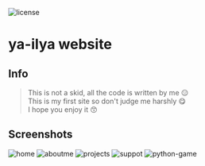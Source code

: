![license](https://img.shields.io/github/license/ya-ilya/ya-ilya.github.io)
# ya-ilya website
## Info
> This is not a skid, all the code is written by me 😑 <br>
> This is my first site so don't judge me harshly 😋 <br>
> I hope you enjoy it 😙
## Screenshots
![home](https://wmpics.pics/di-N0NW.png)
![aboutme](https://media.discordapp.net/attachments/768104853955412001/774671695230795806/unknown.png?width=1440&height=417)
![projects](https://media.discordapp.net/attachments/770250214019039254/774671885824819260/unknown.png?width=1442&height=514)
![suppot](https://media.discordapp.net/attachments/759361615220310026/777517662031839253/unknown.png?width=1442&height=254)
![python-game](https://media.discordapp.net/attachments/759361615220310026/777517432558059550/unknown.png?width=1367&height=677)
